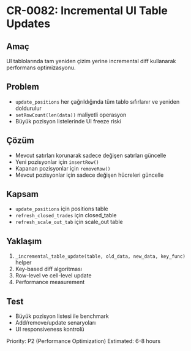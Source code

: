 # CR-0082: Incremental UI Table Updates

## Amaç
UI tablolarında tam yeniden çizim yerine incremental diff kullanarak performans optimizasyonu.

## Problem
- `update_positions` her çağrıldığında tüm tablo sıfırlanır ve yeniden doldurulur
- `setRowCount(len(data))` maliyetli operasyon
- Büyük pozisyon listelerinde UI freeze riski

## Çözüm
- Mevcut satırları korunarak sadece değişen satırları güncelle
- Yeni pozisyonlar için `insertRow()` 
- Kapanan pozisyonlar için `removeRow()`
- Mevcut pozisyonlar için sadece değişen hücreleri güncelle

## Kapsam
- `update_positions` için positions table
- `refresh_closed_trades` için closed_table  
- `refresh_scale_out_tab` için scale_out table

## Yaklaşım
1. `_incremental_table_update(table, old_data, new_data, key_func)` helper
2. Key-based diff algoritması
3. Row-level ve cell-level update
4. Performance measurement

## Test
- Büyük pozisyon listesi ile benchmark
- Add/remove/update senaryoları
- UI responsiveness kontrolü

Priority: P2 (Performance Optimization)
Estimated: 6-8 hours
